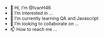 - 👋 Hi, I’m @IvanH46
- 👀 I’m interested in ...
- 🌱 I’m currently learning QA and Javascript
- 💞️ I’m looking to collaborate on ...
- 📫 How to reach me ...

<!---
IvanH46/IvanH46 is a ✨ special ✨ repository because its `README.md` (this file) appears on your GitHub profile.
You can click the Preview link to take a look at your changes.
--->
